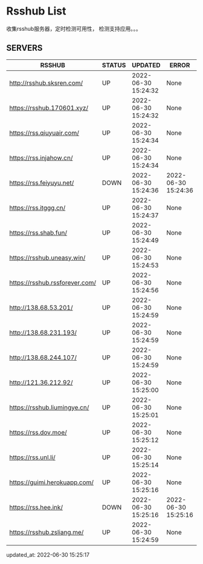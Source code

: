 # Rsshub List

收集rsshub服务器，定时检测可用性， 检测支持应用。。。


## SERVERS

|  RSSHUB   | STATUS  | UPDATED  | ERROR  | TWITTER |  
|  ----  | ----  | ----  | ----  | ---- |  
| http://rsshub.sksren.com/ | UP | 2022-06-30 15:24:32 | None |OK|  
| https://rsshub.170601.xyz/ | UP | 2022-06-30 15:24:32 | None |OK|  
| https://rss.qiuyuair.com/ | UP | 2022-06-30 15:24:34 | None ||  
| https://rss.injahow.cn/ | UP | 2022-06-30 15:24:34 | None ||  
| https://rss.feiyuyu.net/ | DOWN | 2022-06-30 15:24:36 | 2022-06-30 15:24:36 |  
| https://rss.itggg.cn/ | UP | 2022-06-30 15:24:37 | None ||  
| https://rss.shab.fun/ | UP | 2022-06-30 15:24:49 | None |OK|  
| https://rsshub.uneasy.win/ | UP | 2022-06-30 15:24:53 | None |OK|  
| https://rsshub.rssforever.com/ | UP | 2022-06-30 15:24:56 | None |OK|  
| http://138.68.53.201/ | UP | 2022-06-30 15:24:59 | None ||  
| http://138.68.231.193/ | UP | 2022-06-30 15:24:59 | None ||  
| http://138.68.244.107/ | UP | 2022-06-30 15:24:59 | None ||  
| http://121.36.212.92/ | UP | 2022-06-30 15:25:00 | None ||  
| https://rsshub.liumingye.cn/ | UP | 2022-06-30 15:25:01 | None ||  
| https://rss.dov.moe/ | UP | 2022-06-30 15:25:12 | None |OK|  
| https://rss.unl.li/ | UP | 2022-06-30 15:25:14 | None ||  
| https://guimi.herokuapp.com/ | UP | 2022-06-30 15:25:16 | None ||  
| https://rss.hee.ink/ | DOWN | 2022-06-30 15:25:16 | 2022-06-30 15:25:16 |  
| https://rsshub.zsliang.me/ | UP | 2022-06-30 15:24:59 | None |OK|  
  

updated_at: 2022-06-30 15:25:17  
